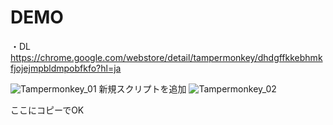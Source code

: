 # DEMO

・DL
https://chrome.google.com/webstore/detail/tampermonkey/dhdgffkkebhmkfjojejmpbldmpobfkfo?hl=ja

![Tampermonkey_01](https://github.com/gyalaooo1331/jobcan_auto/assets/123883630/d556b87e-a2f0-4e6e-9686-6ee31943855d)
新規スクリプトを追加
![Tampermonkey_02](https://github.com/gyalaooo1331/jobcan_auto/assets/123883630/5c238174-63fb-4eea-9e72-fb0fa53ffe05)

ここにコピーでOK



